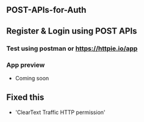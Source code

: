 

## POST-APIs-for-Auth
## Register & Login using POST APIs


### Test using postman or https://httpie.io/app

### App preview

- Coming soon


## Fixed this
- 'ClearText Traffic HTTP permission'


